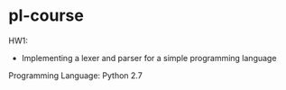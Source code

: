 # pl-course
HW1:
- Implementing a lexer and parser for a simple programming language

Programming Language: Python 2.7
